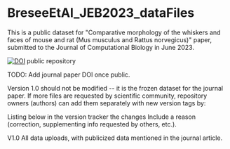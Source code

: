 # BreseeEtAl_JEB2023_dataFiles

This is a public dataset for "Comparative morphology of the whiskers and faces of mouse and rat (Mus
musculus and Rattus norvegicus)" paper, submitted to the Journal of Computational Biology in June 2023.

[![DOI](https://zenodo.org/badge/647067431.svg)](https://zenodo.org/badge/latestdoi/647067431) public repository

TODO: Add journal paper DOI once public.

Version 1.0 should not be modified -- it is the frozen dataset for the journal paper. If more files are requested by scientific community, repository owners (authors) can add them separately with new version tags by:

Listing below in the version tracker the changes
Include a reason (correction, supplementing info requested by others, etc.).

V1.0
All data uploads, with publicized data mentioned in the journal article.
